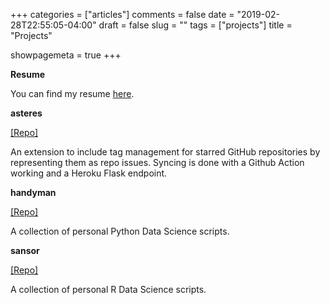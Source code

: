 +++
categories = ["articles"]
comments = false
date = "2019-02-28T22:55:05-04:00"
draft = false
slug = ""
tags = ["projects"]
title = "Projects"

showpagemeta = true
+++

**Resume**

You can find my resume [here](https://www.dropbox.com/s/2emu76luasf8nft/resume_gfleetwood.pdf?dl=0).

**asteres**

[[Repo]](https://github.com/gfleetwood/asteres-template)

An extension to include tag management for starred GitHub repositories by representing them as repo issues. Syncing is done with a Github Action working and a Heroku Flask endpoint.

**handyman**

[[Repo]](https://github.com/gfleetwood/handyman)

A collection of personal Python Data Science scripts. 

**sansor**

[[Repo]](https://github.com/gfleetwood/sansor)

A collection of personal R Data Science scripts.

<br/>

